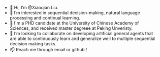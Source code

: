 - 👋 Hi, I’m @Xiaoqian Liu.
- 👀 I’m interested in sequential decision-making, natural language processing and continual learning.
- 🌱 I'm a PHD candidate at the University of Chinese Academy of Sciences, and received master degreee at Peking Unveristy.
- 💞️ I’m looking to collaborate on developing artificial general agents that are able to continuously learn and generalize well to multiple sequential decision making tasks.
- 📫 Reach me through email or github！

<!---
lxqpku/lxqpku is a ✨ special ✨ repository because its `README.md` (this file) appears on your GitHub profile.
You can click the Preview link to take a look at your changes.
--->
